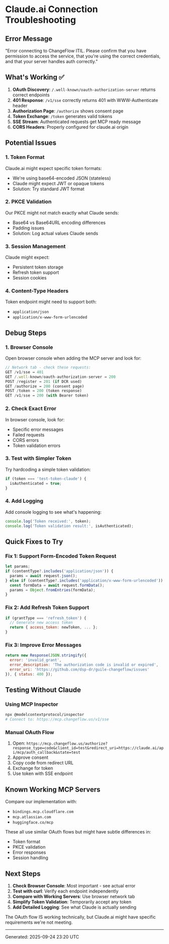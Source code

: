 # Claude.ai Connection Troubleshooting

## Error Message
"Error connecting to ChangeFlow ITIL. Please confirm that you have permission to access the service, that you're using the correct credentials, and that your server handles auth correctly."

## What's Working ✅

1. **OAuth Discovery**: `/.well-known/oauth-authorization-server` returns correct endpoints
2. **401 Response**: `/v1/sse` correctly returns 401 with WWW-Authenticate header
3. **Authorization Page**: `/authorize` shows consent page
4. **Token Exchange**: `/token` generates valid tokens
5. **SSE Stream**: Authenticated requests get MCP ready message
6. **CORS Headers**: Properly configured for claude.ai origin

## Potential Issues

### 1. Token Format
Claude.ai might expect specific token formats:
- We're using base64-encoded JSON (stateless)
- Claude might expect JWT or opaque tokens
- Solution: Try standard JWT format

### 2. PKCE Validation
Our PKCE might not match exactly what Claude sends:
- Base64 vs Base64URL encoding differences
- Padding issues
- Solution: Log actual values Claude sends

### 3. Session Management
Claude might expect:
- Persistent token storage
- Refresh token support
- Session cookies

### 4. Content-Type Headers
Token endpoint might need to support both:
- `application/json`
- `application/x-www-form-urlencoded`

## Debug Steps

### 1. Browser Console
Open browser console when adding the MCP server and look for:
```javascript
// Network tab - check these requests:
GET /v1/sse → 401
GET /.well-known/oauth-authorization-server → 200
POST /register → 201 (if DCR used)
GET /authorize → 200 (consent page)
POST /token → 200 (token response)
GET /v1/sse → 200 (with Bearer token)
```

### 2. Check Exact Error
In browser console, look for:
- Specific error messages
- Failed requests
- CORS errors
- Token validation errors

### 3. Test with Simpler Token
Try hardcoding a simple token validation:
```javascript
if (token === 'test-token-claude') {
  isAuthenticated = true;
}
```

### 4. Add Logging
Add console logging to see what's happening:
```javascript
console.log('Token received:', token);
console.log('Token validation result:', isAuthenticated);
```

## Quick Fixes to Try

### Fix 1: Support Form-Encoded Token Request
```javascript
let params;
if (contentType?.includes('application/json')) {
  params = await request.json();
} else if (contentType?.includes('application/x-www-form-urlencoded')) {
  const formData = await request.formData();
  params = Object.fromEntries(formData);
}
```

### Fix 2: Add Refresh Token Support
```javascript
if (grantType === 'refresh_token') {
  // Generate new access token
  return { access_token: newToken, ... };
}
```

### Fix 3: Improve Error Messages
```javascript
return new Response(JSON.stringify({
  error: 'invalid_grant',
  error_description: 'The authorization code is invalid or expired',
  error_uri: 'https://github.com/dsp-dr/guile-changeflow/issues'
}), { status: 400 });
```

## Testing Without Claude

### Using MCP Inspector
```bash
npx @modelcontextprotocol/inspector
# Connect to: https://mcp.changeflow.us/v1/sse
```

### Manual OAuth Flow
1. Open: `https://mcp.changeflow.us/authorize?response_type=code&client_id=test&redirect_uri=https://claude.ai/api/mcp/auth_callback&state=test`
2. Approve consent
3. Copy code from redirect URL
4. Exchange for token
5. Use token with SSE endpoint

## Known Working MCP Servers

Compare our implementation with:
- `bindings.mcp.cloudflare.com`
- `mcp.atlassian.com`
- `huggingface.co/mcp`

These all use similar OAuth flows but might have subtle differences in:
- Token format
- PKCE validation
- Error responses
- Session handling

## Next Steps

1. **Check Browser Console**: Most important - see actual error
2. **Test with curl**: Verify each endpoint independently
3. **Compare with Working Servers**: Use browser network tab
4. **Simplify Token Validation**: Temporarily accept any token
5. **Add Detailed Logging**: See what Claude is actually sending

The OAuth flow IS working technically, but Claude.ai might have specific requirements we're not meeting.

---
Generated: 2025-09-24 23:20 UTC